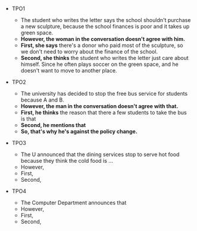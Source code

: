 * TPO1
	* The student who writes the letter says the school shouldn't purchase a new sculpture, because the school finances is poor and it takes up green space.
	* **However, the woman in the conversation doesn't agree with him.**
	* **First, she says** there's a donor who paid most of the sculpture, so we don't need to worry about the finance of the school.
	* **Second, she thinks** the student who writes the letter just care about himself. Since he often plays soccer on the green space, and he doesn't want to move to another place.

* TPO2
	* The university has decided to stop the free bus service for students because A and B.
	* **However, the man in the conversation doesn't agree with that.**
	* **First, he thinks** the reason that there a few students to take the bus is that
	* **Second, he mentions that** 
	* **So, that's why he's against the policy change.**

* TPO3
	* The U announced that the dining services stop to serve hot food because they think the cold food is ...
	* However,
	* First,
	* Second,

* TPO4 
	* The Computer Department announces that 
	* However,
	* First,
	* Second,